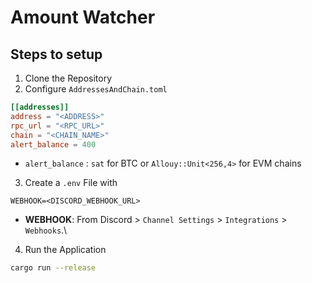 # Amount Watcher

## Steps to setup

1. Clone the Repository
2. Configure `AddressesAndChain.toml`

```toml
[[addresses]]
address = "<ADDRESS>"
rpc_url = "<RPC_URL>"
chain = "<CHAIN_NAME>"
alert_balance = 400
```

- `alert_balance` : `sat` for BTC or `Allouy::Unit<256,4>` for EVM chains

3. Create a `.env` File with

```
WEBHOOK=<DISCORD_WEBHOOK_URL>
```
- **WEBHOOK**: From Discord > `Channel Settings` > `Integrations` > `Webhooks`.\

4. Run the Application

```bash
cargo run --release
```
